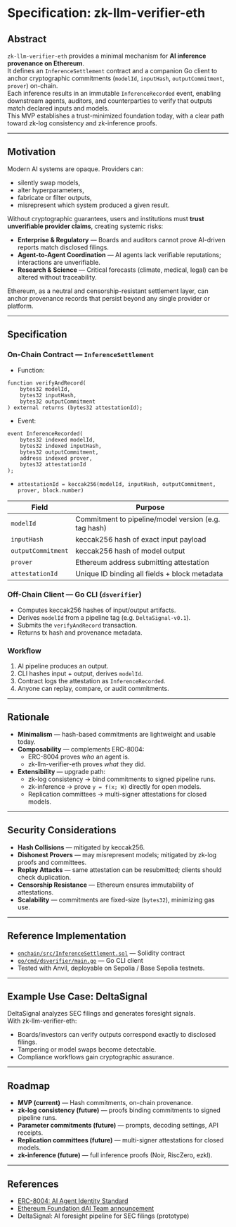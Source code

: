 # Specification: zk-llm-verifier-eth

## Abstract

`zk-llm-verifier-eth` provides a minimal mechanism for **AI inference provenance on Ethereum**.  
It defines an `InferenceSettlement` contract and a companion Go client to anchor cryptographic commitments (`modelId`, `inputHash`, `outputCommitment`, `prover`) on-chain.  
Each inference results in an immutable `InferenceRecorded` event, enabling downstream agents, auditors, and counterparties to verify that outputs match declared inputs and models.  
This MVP establishes a trust-minimized foundation today, with a clear path toward zk-log consistency and zk-inference proofs.

---

## Motivation

Modern AI systems are opaque. Providers can:  
- silently swap models,  
- alter hyperparameters,  
- fabricate or filter outputs,  
- misrepresent which system produced a given result.  

Without cryptographic guarantees, users and institutions must **trust unverifiable provider claims**, creating systemic risks:  
- **Enterprise & Regulatory** — Boards and auditors cannot prove AI-driven reports match disclosed filings.  
- **Agent-to-Agent Coordination** — AI agents lack verifiable reputations; interactions are unverifiable.  
- **Research & Science** — Critical forecasts (climate, medical, legal) can be altered without traceability.  

Ethereum, as a neutral and censorship-resistant settlement layer, can anchor provenance records that persist beyond any single provider or platform.

---

## Specification

### On-Chain Contract — `InferenceSettlement`

- Function:
```solidity
function verifyAndRecord(
    bytes32 modelId,
    bytes32 inputHash,
    bytes32 outputCommitment
) external returns (bytes32 attestationId);
```

- Event:
```solidity
event InferenceRecorded(
    bytes32 indexed modelId,
    bytes32 indexed inputHash,
    bytes32 outputCommitment,
    address indexed prover,
    bytes32 attestationId
);
```

- `attestationId = keccak256(modelId, inputHash, outputCommitment, prover, block.number)`

| Field              | Purpose                                             |
|--------------------|-----------------------------------------------------|
| `modelId`          | Commitment to pipeline/model version (e.g. tag hash) |
| `inputHash`        | keccak256 hash of exact input payload                |
| `outputCommitment` | keccak256 hash of model output                       |
| `prover`           | Ethereum address submitting attestation              |
| `attestationId`    | Unique ID binding all fields + block metadata        |

### Off-Chain Client — Go CLI (`dsverifier`)

- Computes keccak256 hashes of input/output artifacts.  
- Derives `modelId` from a pipeline tag (e.g. `DeltaSignal-v0.1`).  
- Submits the `verifyAndRecord` transaction.  
- Returns tx hash and provenance metadata.

### Workflow

1. AI pipeline produces an output.  
2. CLI hashes input + output, derives `modelId`.  
3. Contract logs the attestation as `InferenceRecorded`.  
4. Anyone can replay, compare, or audit commitments.

---

## Rationale

- **Minimalism** — hash-based commitments are lightweight and usable today.  
- **Composability** — complements ERC-8004:  
  - ERC-8004 proves *who* an agent is.  
  - zk-llm-verifier-eth proves *what* they did.  
- **Extensibility** — upgrade path:  
  - zk-log consistency → bind commitments to signed pipeline runs.  
  - zk-inference → prove `y = f(x; W)` directly for open models.  
  - Replication committees → multi-signer attestations for closed models.

---

## Security Considerations

- **Hash Collisions** — mitigated by keccak256.  
- **Dishonest Provers** — may misrepresent models; mitigated by zk-log proofs and committees.  
- **Replay Attacks** — same attestation can be resubmitted; clients should check duplication.  
- **Censorship Resistance** — Ethereum ensures immutability of attestations.  
- **Scalability** — commitments are fixed-size (`bytes32`), minimizing gas use.

---

## Reference Implementation

- [`onchain/src/InferenceSettlement.sol`](onchain/src/InferenceSettlement.sol) — Solidity contract  
- [`go/cmd/dsverifier/main.go`](go/cmd/dsverifier/main.go) — Go CLI client  
- Tested with Anvil, deployable on Sepolia / Base Sepolia testnets.

---

## Example Use Case: DeltaSignal

DeltaSignal analyzes SEC filings and generates foresight signals.  
With zk-llm-verifier-eth:  
- Boards/investors can verify outputs correspond exactly to disclosed filings.  
- Tampering or model swaps become detectable.  
- Compliance workflows gain cryptographic assurance.

---

## Roadmap

- **MVP (current)** — Hash commitments, on-chain provenance.  
- **zk-log consistency (future)** — proofs binding commitments to signed pipeline runs.  
- **Parameter commitments (future)** — prompts, decoding settings, API receipts.  
- **Replication committees (future)** — multi-signer attestations for closed models.  
- **zk-inference (future)** — full inference proofs (Noir, RiscZero, ezkl).

---

## References

- [ERC-8004: AI Agent Identity Standard](https://eips.ethereum.org/)  
- [Ethereum Foundation dAI Team announcement](https://blog.ethereum.org/)  
- DeltaSignal: AI foresight pipeline for SEC filings (prototype)
